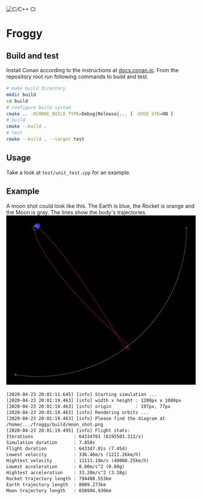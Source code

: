 ![C/C++ CI](https://github.com/malikkirchner/froggy/workflows/C/C++%20CI/badge.svg)

# Froggy

## Build and test

Install Conan according to the instructions at [docs.conan.io](https://docs.conan.io/en/latest/installation.html).
From the repository root run following commands to build and test.
```bash
# make build directory
mkdir build
cd build
# configure build system
cmake .. -DCMAKE_BUILD_TYPE=Debug|Release|... [ -DUSE_GTK=ON ]
# build
cmake --build .
# test
cmake --build . --target test
```

## Usage

Take a look at `test/unit_test.cpp` for an example.

## Example

A moon shot could look like this. The Earth is blue, the Rocket is orange and the Moon is gray. The lines show the body's trajectories.
![moon shot](/moon_shot.png)

```
[2020-04-23 20:01:11.645] [info] Starting simulation ...
[2020-04-23 20:01:19.463] [info] width x height : 1208px x 1080px
[2020-04-23 20:01:19.463] [info] origin         : 197px, 77px
[2020-04-23 20:01:19.463] [info] Rendering orbits ...
[2020-04-23 20:01:19.463] [info] Please find the diagram at /home/.../froggy/build/moon_shot.png
[2020-04-23 20:01:19.495] [info] Flight stats:
Iterations               : 64334701 (8195503.312/s)
Simulation duration      : 7.850s
Flight duration          : 643347.01s (7.45d)
Lowest velocity          : 336.46m/s (1211.26km/h)
Hightest velocity        : 11111.18m/s (40000.25km/h)
Lowest acceleration      : 0.00m/s^2 (0.00g)
Hightest acceleration    : 33.20m/s^2 (3.38g)
Rocket trajectory length : 794408.553km
Earth trajectory length  : 8009.273km
Moon trajectory length   : 650994.930km
```
